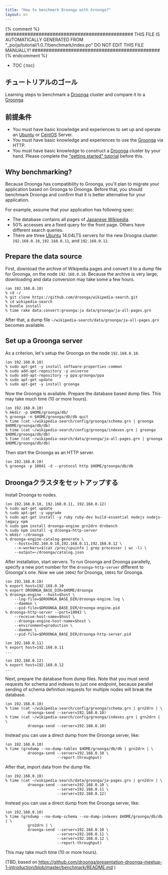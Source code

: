 ```yaml
---
title: "How to benchmark Droonga with Groonga?"
layout: en
---
```


{% comment %}
##############################################
  THIS FILE IS AUTOMATICALLY GENERATED FROM
  "_po/ja/tutorial/1.0.7/benchmark/index.po"
  DO NOT EDIT THIS FILE MANUALLY!
##############################################
{% endcomment %}


* TOC
{:toc}

## チュートリアルのゴール

Learning steps to benchmark a [Droonga][] cluster and compare it to a [Groonga][groonga].

## 前提条件

* You must have basic knowledge and experiences to set up and operate an [Ubuntu][] or [CentOS][] Server.
* You must have basic knowledge and experiences to use the [Groonga][groonga] via HTTP.
* You must have basic knowledge to construct a [Droonga][] cluster by your hand.
  Please complete the ["getting started" tutorial](../groonga/) before this.

## Why benchmarking?

Because Droonga has compatibility to Groonga, you'll plan to migrate your application based on Groonga to Droonga.
Before that, you should benchmark Droonga and confirm that it is better alternative for your application.

For example, assume that your application has following spec:

 * The database contains all pages of [Japanese Wikipedia](http://ja.wikipedia.org/).
 * 50% accesses are a fixed query for the front page. Others have different search queries.
 * There are three [Ubuntu][] 14.04LTS servers for the new Droogna cluster: `192.168.0.10`, `192.168.0.11`, and `192.168.0.12`.

## Prepare the data source

First, download the archive of Wikipedia pages and convert it to a dump file for Groonga, on the node `192.168.0.10`.
Because the archive is very large, downloading and data conversion may take some a few hours.

    (on 192.168.0.10)
    % cd ~/
    % git clone https://github.com/droonga/wikipedia-search.git
    % cd wikipedia-search
    % bundle install
    % time rake data:convert:groonga:ja data/groonga/ja-all-pages.grn

After that, a dump file `~/wikipedia-search/data/groonga/ja-all-pages.grn` becomes available.

## Set up a Groonga server

As a criterion, let's setup the Groonga on the node `192.168.0.10`.

    (on 192.168.0.10)
    % sudo apt-get -y install software-properties-common
    % sudo add-apt-repository -y universe
    % sudo add-apt-repository -y ppa:groonga/ppa
    % sudo apt-get update
    % sudo apt-get -y install groonga

Now the Groonga is available.
Prepare the database based dump files.
This may take much time (10 or more hours).

    (on 192.168.0.10)
    % mkdir -p $HOME/groonga/db/
    % groonga -n $HOME/groonga/db/db quit
    % time (cat ~/wikipedia-search/config/groonga/schema.grn | groonga $HOME/groonga/db/db)
    % time (cat ~/wikipedia-search/config/groonga/indexes.grn | groonga $HOME/groonga/db/db)
    % time (cat ~/wikipedia-search/data/groonga/ja-all-pages.grn | groonga $HOME/groonga/db/db)

Then start the Groonga as an HTTP server.

    (on 192.168.0.10)
    % groonga -p 10041 -d --protocol http $HOME/groonga/db/db

## Droongaクラスタをセットアップする

Install Droonga to nodes.

    (on 192.168.0.10, 192.168.0.11, 192.168.0.12)
    % sudo apt-get update
    % sudo apt-get -y upgrade
    % sudo apt-get install -y ruby ruby-dev build-essential nodejs nodejs-legacy npm
    % sudo gem install droonga-engine grn2drn drnbench
    % sudo npm install -g droonga-http-server
    % mkdir ~/droonga
    % droonga-engine-catalog-generate \
        --hosts=192.168.0.10,192.168.0.11,192.168.0.12 \
        --n-workers=$(cat /proc/cpuinfo | grep processor | wc -l) \
        --output=~/droonga/catalog.json

After installation, start servers.
To run Groonga and Droonga parallelly, specify a new port number for the `droonga-http-server` different to Groonga's one.
Now we use `10042` for Droonga, `10041` for Groonga.

    (on 192.168.0.10)
    % export host=192.168.0.10
    % export DROONGA_BASE_DIR=$HOME/droonga
    % droonga-engine --host=$host \
        --log-file=$DROONGA_BASE_DIR/droonga-engine.log \
        --daemon \
        --pid-file=$DROONGA_BASE_DIR/droonga-engine.pid
    % droonga-http-server --port=10042 \
        --receive-host-name=$host \
        --droonga-engine-host-name=$host \
        --environment=production \
        --daemon \
        --pid-file=$DROONGA_BASE_DIR/droonga-http-server.pid

    (on 192.168.0.11)
    % export host=192.168.0.11
    ...

    (on 192.168.0.12)
    % export host=192.168.0.12
    ...

Next, prepare the database from dump files.
Note that you must send requests for schema and indexes to just one endpoint, because parallel sending of schema definition requests for multiple nodes will break the database.

    (on 192.168.0.10)
    % time (cat ~/wikipedia-search/config/groonga/schema.grn | grn2drn | \
              droonga-send --server=192.168.0.10)
    % time (cat ~/wikipedia-search/config/groonga/indexes.grn | grn2drn | \
              droonga-send --server=192.168.0.10)

Instead you can use a direct dump from the Groonga server, like:

    (on 192.168.0.10)
    % time (grndump --no-dump-tables $HOME/groonga/db/db | grn2drn | \
              droonga-send --server=192.168.0.10 \
                           --report-throughput)

After that, import data from the dump file.

    (on 192.168.0.10)
    % time (cat ~/wikipedia-search/data/groonga/ja-pages.grn | grn2drn | \
              droonga-send --server=192.168.0.10 \
                           --server=192.168.0.11 \
                           --server=192.168.0.12)

Instead you can use a direct dump from the Groonga server, like:

    (on 192.168.0.10)
    % time (grndump --no-dump-schema --no-dump-indexes $HOME/groonga/db/db | \
              grn2drn | \
              droonga-send --server=192.168.0.10 \
                           --server=192.168.0.11 \
                           --server=192.168.0.12 \
                           --report-throughput)

This may take much time (10 or more hours).



(TBD, based on https://github.com/droonga/presentation-droonga-meetup-1-introduction/blob/master/benchmark/README.md )




  [Ubuntu]: http://www.ubuntu.com/
  [CentOS]: https://www.centos.org/
  [Droonga]: https://droonga.org/
  [Groonga]: http://groonga.org/
  [command reference]: ../../reference/commands/
